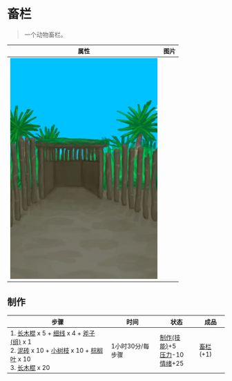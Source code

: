 # 畜栏  
> 一个动物畜栏。  
  
  属性  |   图片   
 ----  |  ----:   
   |  ![](Sprite/Coop.png)   
  
## 制作  
步骤  |  时间  |  状态  |  成品  
----  |  ----  |  ----  |  ----  
1. [长木棍](StickLong.md) x 5 + [细线](CordFiber.md) x 4 + [斧子(组)](GpTag_Axe.md) x 1<br>2. [泥砖](MudBrick.md) x 10 + [小树枝](Sticks.md) x 10 + [棕榈叶](PalmFronds.md) x 10<br>3. [长木棍](StickLong.md) x 20  |  1小时30分/每步骤  |  [制作(技能)](Skill_Crafting.md)+5<br>[压力](Stress.md)-10<br>[情绪](Morale.md)+25  |  [畜栏](EnclosureEntrance.md)(+1)  
